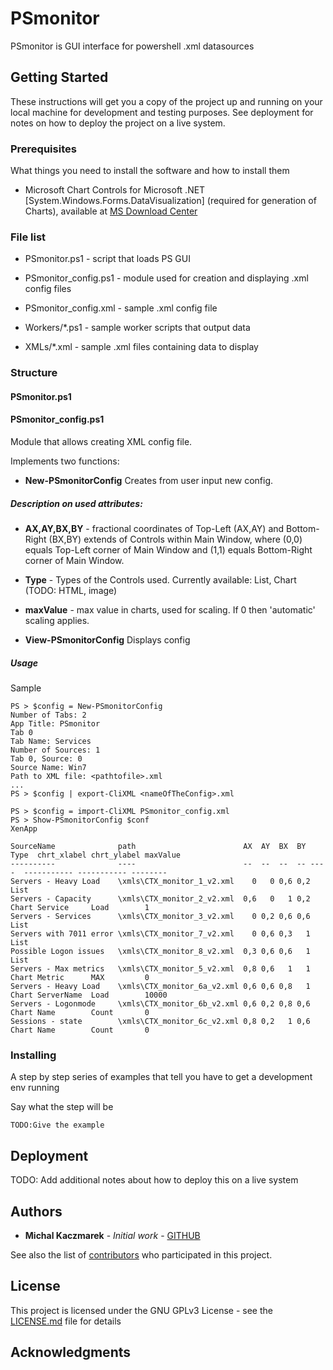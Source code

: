# PSmonitor

PSmonitor is GUI interface for powershell .xml datasources

## Getting Started

These instructions will get you a copy of the project up and running on your local machine for development and testing purposes. See deployment for notes on how to deploy the project on a live system.

### Prerequisites

What things you need to install the software and how to install them

* Microsoft Chart Controls for Microsoft .NET [System.Windows.Forms.DataVisualization] (required for generation of Charts), available at [MS Download Center](https://www.microsoft.com/en-us/download/details.aspx?id=14422)

### File list

* PSmonitor.ps1 - script that loads PS GUI

* PSmonitor_config.ps1 - module used for creation and displaying .xml config files

* PSmonitor_config.xml - sample .xml config file

* Workers/*.ps1 - sample worker scripts that output data

* XMLs/*.xml - sample .xml files containing data to display

### Structure

#### PSmonitor.ps1

#### PSmonitor_config.ps1

Module that allows creating XML config file.

Implements two functions:

* **New-PSmonitorConfig**
Creates from user input new config.

##### Description on used attributes:

* **AX,AY,BX,BY** - fractional coordinates of Top-Left (AX,AY) and Bottom-Right (BX,BY) extends of Controls within Main Window, where (0,0) equals Top-Left corner of Main Window and (1,1) equals Bottom-Right corner of Main Window.

* **Type** - Types of the Controls used. Currently available: List, Chart (TODO: HTML, image)

* **maxValue** - max value in charts, used for scaling. If 0 then 'automatic' scaling applies.


* **View-PSmonitorConfig**
Displays config

##### Usage

Sample

```
PS > $config = New-PSmonitorConfig
Number of Tabs: 2
App Title: PSmonitor
Tab 0
Tab Name: Services
Number of Sources: 1
Tab 0, Source: 0
Source Name: Win7
Path to XML file: <pathtofile>.xml
...
PS > $config | export-CliXML <nameOfTheConfig>.xml
```

```
PS > $config = import-CliXML PSmonitor_config.xml
PS > Show-PSmonitorConfig $conf
XenApp

SourceName              path                        AX  AY  BX  BY Type  chrt_xlabel chrt_ylabel maxValue
----------              ----                        --  --  --  -- ----  ----------- ----------- --------
Servers - Heavy Load    \xmls\CTX_monitor_1_v2.xml    0   0 0,6 0,2 List
Servers - Capacity      \xmls\CTX_monitor_2_v2.xml  0,6   0   1 0,2 Chart Service     Load        1
Servers - Services      \xmls\CTX_monitor_3_v2.xml    0 0,2 0,6 0,6 List
Servers with 7011 error \xmls\CTX_monitor_7_v2.xml    0 0,6 0,3   1 List
Possible Logon issues   \xmls\CTX_monitor_8_v2.xml  0,3 0,6 0,6   1 List
Servers - Max metrics   \xmls\CTX_monitor_5_v2.xml  0,8 0,6   1   1 Chart Metric      MAX         0
Servers - Heavy Load    \xmls\CTX_monitor_6a_v2.xml 0,6 0,6 0,8   1 Chart ServerName  Load        10000
Servers - Logonmode     \xmls\CTX_monitor_6b_v2.xml 0,6 0,2 0,8 0,6 Chart Name        Count       0
Sessions - state        \xmls\CTX_monitor_6c_v2.xml 0,8 0,2   1 0,6 Chart Name        Count       0

```

### Installing

A step by step series of examples that tell you have to get a development env running

Say what the step will be

```
TODO:Give the example
```

## Deployment

TODO: Add additional notes about how to deploy this on a live system

## Authors

* **Michal Kaczmarek** - *Initial work* - [GITHUB](https://github.com/mikekacz)

See also the list of [contributors](https://github.com/mikekacz/PSmonitor/contributors) who participated in this project.

## License

This project is licensed under the GNU GPLv3 License - see the [LICENSE.md](LICENSE.md) file for details

## Acknowledgments



